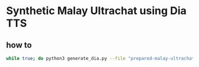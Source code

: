 # Synthetic Malay Ultrachat using Dia TTS

## how to

```bash
while true; do python3 generate_dia.py --file "prepared-malay-ultrachat-voices.json" --folder "ultrachat-speech" --batch_size 6; sleep 5; done
```